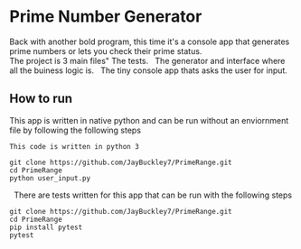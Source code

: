 # Prime Number Generator

Back with another bold program, this time it's a console app that generates prime numbers or lets you check their prime status. &nbsp;  
The project is 3 main files"
The tests. 
&nbsp; 
The generator and interface where all the buiness logic is. 
&nbsp; 
The tiny console app thats asks the user for input.

## How to run

This app is written in native python and can be run without an enviornment file by following the following steps
&nbsp; 

```This code is written in python 3 ```
```
git clone https://github.com/JayBuckley7/PrimeRange.git
cd PrimeRange
python user_input.py
```
&nbsp; 
There are tests written for this app that can be run with the following steps
```
git clone https://github.com/JayBuckley7/PrimeRange.git
cd PrimeRange
pip install pytest
pytest
```
